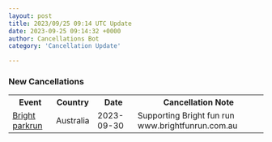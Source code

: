 ```yaml
---
layout: post
title: 2023/09/25 09:14 UTC Update
date: 2023-09-25 09:14:32 +0000
author: Cancellations Bot
category: 'Cancellation Update'

---
```


<h3>New Cancellations</h3>
<div class='hscrollable'>
<table style='width: 100%'>
    <tr>
        <th>Event</th>
        <th>Country</th>
        <th>Date</th>
        <th>Cancellation Note</th>
    </tr>
    <tr>
        <td><a href="https://www.parkrun.com.au/bright">Bright parkrun</a></td>
        <td>Australia</td>
        <td>2023-09-30</td>
        <td>Supporting Bright fun run www.brightfunrun.com.au</td>
    </tr>
</table>
</div>
